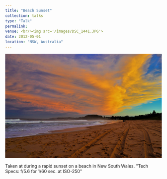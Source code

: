 ```yaml
---
title: "Beach Sunset"
collection: talks
type: "Talk"
permalink: 
venue: <br/><img src='/images/DSC_1441.JPG'> 
date: 2012-05-01
location: "NSW, Australia"
---
```


![](DSC_1441.JPG)

Taken at during a rapid sunset on a beach in New South Wales.
"Tech Specs: f/5.6 for 1/60 sec. at ISO-250"
